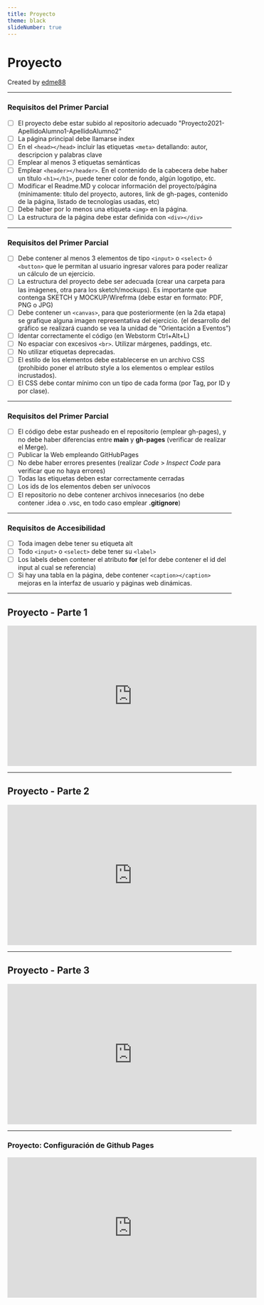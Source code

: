 ```yaml
---
title: Proyecto
theme: black
slideNumber: true
---
```


# Proyecto
Created by <i class="fab fa-telegram"></i> 
[edme88]("https://t.me/edme88")

---
### Requisitos del Primer Parcial
<!-- .slide: style="font-size: 0.70em" -->
- [ ] El proyecto debe estar subido al repositorio adecuado "Proyecto2021-ApellidoAlumno1-ApellidoAlumno2"
- [ ] La página principal debe llamarse index
- [ ] En el ```<head></head>``` incluir las etiquetas ```<meta>``` detallando: autor, descripcion y palabras clave
- [ ] Emplear al menos 3 etiquetas semánticas
- [ ] Emplear ```<header></header>```. En el contenido de la cabecera debe haber un título ```<h1></h1>```, puede tener color de fondo, algún logotipo, etc.
- [ ] Modificar el Readme.MD y colocar información del proyecto/página (mínimamente: título del proyecto, autores, link de gh-pages, contenido de la página,  listado de tecnologías usadas, etc)
- [ ] Debe haber por lo menos una etiqueta ```<img>``` en la página.
- [ ] La estructura de la página debe estar definida con ```<div></div>```

---
### Requisitos del Primer Parcial
<!-- .slide: style="font-size: 0.70em" -->
- [ ] Debe contener al menos 3 elementos de tipo ```<input>``` o ```<select>``` ó ```<button>``` que le permitan al usuario ingresar valores para poder realizar un cálculo de un ejercicio.
- [ ] La estructura del proyecto debe ser adecuada (crear una carpeta para las imágenes, otra para los sketch/mockups). Es importante que contenga SKETCH y MOCKUP/Wirefrma (debe estar en formato: PDF, PNG o JPG)
- [ ] Debe contener un ```<canvas>```, para que posteriormente (en la 2da etapa) se grafique alguna imagen representativa del ejercicio. (el desarrollo del gráfico se realizará cuando se vea la unidad de “Orientación a Eventos”)
- [ ] Identar correctamente el código (en Webstorm Ctrl+Alt+L)
- [ ] No espaciar con excesivos ```<br>```. Utilizar márgenes, paddings, etc.
- [ ] No utilizar etiquetas deprecadas.
- [ ] El estilo de los elementos debe establecerse en un archivo CSS (prohibido poner el atributo style a los elementos o emplear estilos incrustados).
- [ ] El CSS debe contar mínimo con un tipo de cada forma (por Tag, por ID y por clase).

---
### Requisitos del Primer Parcial
<!-- .slide: style="font-size: 0.70em" -->
- [ ] El código debe estar pusheado en el repositorio (emplear gh-pages), y no debe haber diferencias entre **main** y **gh-pages** (verificar de realizar el Merge).
- [ ] Publicar la Web empleando GitHubPages
- [ ] No debe haber errores presentes (realizar *Code* > *Inspect Code* para verificar que no haya errores)
- [ ] Todas las etiquetas deben estar correctamente cerradas
- [ ] Los ids de los elementos deben ser unívocos
- [ ] El repositorio no debe contener archivos innecesarios (no debe contener .idea o .vsc, en todo caso emplear **.gitignore**)

---
### Requisitos de Accesibilidad
- [ ] Toda imagen debe tener su etiqueta alt
- [ ] Todo ```<input>``` o ```<select>``` debe tener su ```<label>```
- [ ] Los labels deben contener el atributo **for** (el for debe contener el id del input al cual se referencia) 
- [ ] Si hay una tabla en la página, debe contener ```<caption></caption>``` mejoras en la interfaz de usuario y páginas web dinámicas.

---
## Proyecto - Parte 1
<iframe width="560" height="315" src="https://www.youtube.com/embed/Iay1jxKGqQI" title="YouTube video player" frameborder="0" allow="accelerometer; autoplay; clipboard-write; encrypted-media; gyroscope; picture-in-picture" allowfullscreen></iframe>

---
## Proyecto - Parte 2
<iframe width="560" height="315" src="https://www.youtube.com/embed/p1-5tzJb6CU" title="YouTube video player" frameborder="0" allow="accelerometer; autoplay; clipboard-write; encrypted-media; gyroscope; picture-in-picture" allowfullscreen></iframe>

---
## Proyecto - Parte 3
<iframe width="560" height="315" src="https://www.youtube.com/embed/nMPTkLKy1gg" title="YouTube video player" frameborder="0" allow="accelerometer; autoplay; clipboard-write; encrypted-media; gyroscope; picture-in-picture" allowfullscreen></iframe>

---
### Proyecto: Configuración de Github Pages
<iframe width="560" height="315" src="https://www.youtube.com/embed/aChzT06VBok" title="YouTube video player" frameborder="0" allow="accelerometer; autoplay; clipboard-write; encrypted-media; gyroscope; picture-in-picture" allowfullscreen></iframe>